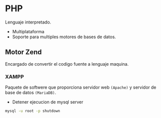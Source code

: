# PHP

Lenguaje interpretado.

- Multiplataforma
- Soporte para multiples motores de bases de datos.

## Motor Zend

Encargado de convertir el codigo fuente a lenguaje maquina.

### XAMPP

Paquete de softwere que proporciona servidor web `(Apache)` y servidor de base de datos `(MariaDB)`.

- Detener ejecucion de mysql server

```bash
mysql -u root -p shutdown
```
